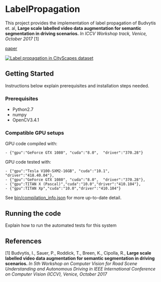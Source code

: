 # LabelPropagation

This project provides the implementation of label propagation of Budvytis et. al, **Large scale labelled video data augmentation for semantic segmentation in driving scenarios.** *In ICCV Workshop track, Venice, October 2017* [1]

[paper](http://mi.eng.cam.ac.uk/~cipolla/publications/inproceedings/2017-ICCV-label-propagation.pdf)
<!--- [supplementary]()--->

 [![Label propagation in CityScapes dataset](http://mi.eng.cam.ac.uk/~ib255/files/external/cityscapes_class_propagation.gif)](https://www.youtube.com/watch?v=mF5PTV1S9_Q")
<!---[![IMAGE ALT TEXT HERE](https://img.youtube.com/vi/mF5PTV1S9_Q/0.jpg)](https://www.youtube.com/watch?v=mF5PTV1S9_Q)--->

## Getting Started

Instructions below explain prerequisites and installation steps needed.

### Prerequisites

- Python2.7
- numpy
- OpenCV3.4.1

### Compatible GPU setups

GPU code compiled with:

```
- {"gpu":"GeForce GTX 1080", "cuda":"8.0",  "driver":"370.28"}
```

GPU code tested with:
```
- {"gpu":"Tesla V100-SXM2-16GB", "cuda":"10.1",  "driver":"418.40.04"},
- {"gpu":"GeForce GTX 1080", "cuda":"8.0",  "driver":"370.28"},
- {"gpu":TITAN X (Pascal)","cuda":"10.0","driver":"410.104"},
- {"gpu":TITAN Xp","cuda":"10.0","driver":"410.104"}
```
See [bin/compilation_info.json](bin/compilation_info.json) for more up-to-date detail.

<!--- ### Installing
A step by step series of examples that tell you how to get a development env running
```
Give the example
```
And repeat
```
until finished
```
End with an example of getting some data out of the system or using it for a little demo
--->

## Running the code

Explain how to run the automated tests for this system

## References

[1] Budvytis, I., Sauer, P., Roddick, T., Breen, K., Cipolla, R., 
**Large scale labelled video data augmentation for semantic segmentation in driving scenarios.** *In 5th Workshop on Computer Vision for Road Scene Understanding and Autonomous Driving in IEEE International Conference on Computer Vision (ICCV), Venice, October 2017* 

